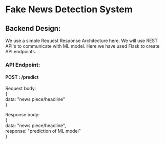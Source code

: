 # Fake News Detection System

## Backend Design:
We use a simple Request Response Architecture here. We will use REST API's to communicate with ML model. Here we have used Flask to create API endpoints. 

### API Endpoint:

#### POST : /predict
Request body: \
{\
   data: "news piece/headline"\
}

Response body:\
{\
    data: "news piece/headline",\
    response: "prediction of ML model"\
}

